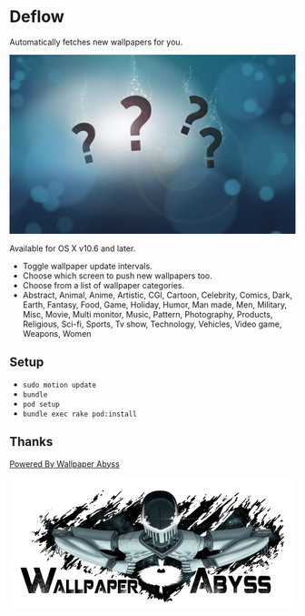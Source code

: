 Deflow
======

Automatically fetches new wallpapers for you.

![alt tag](https://github.com/ahmetabdi/deflow/raw/master/resources/banner.jpg)

Available for OS X v10.6 and later.

* Toggle wallpaper update intervals.
* Choose which screen to push new wallpapers too.
* Choose from a list of wallpaper categories.
* Abstract, Animal, Anime, Artistic, CGI, Cartoon, Celebrity, Comics, Dark, Earth, Fantasy, Food, Game, Holiday, Humor, Man made, Men, Military, Misc, Movie, Multi monitor, Music, Pattern, Photography, Products, Religious, Sci-fi, Sports, Tv show, Technology, Vehicles, Video game, Weapons, Women

## Setup

* ``sudo motion update``
* ``bundle``
* ``pod setup``
* ``bundle exec rake pod:install``

## Thanks

[Powered By Wallpaper Abyss](http://wall.alphacoders.com)

![alt tag](https://github.com/ahmetabdi/deflow/raw/master/resources/wallpaper_abyss.png)
